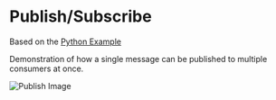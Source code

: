 # Publish/Subscribe

Based on the [Python Example](http://www.rabbitmq.com/tutorials/tutorial-three-python.html)

Demonstration of how a single message can be published to multiple consumers at once.

![Publish Image](http://www.rabbitmq.com/img/tutorials/python-three.png)

